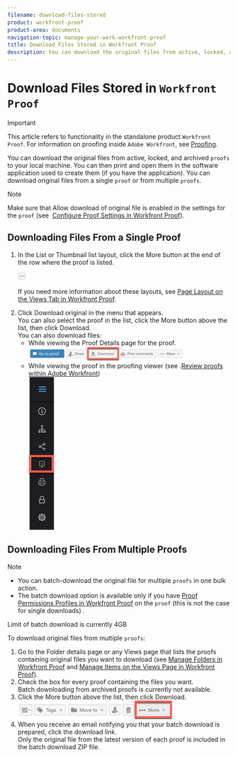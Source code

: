 ```yaml
---
filename: download-files-stored
product: workfront-proof
product-area: documents
navigation-topic: manage-your-work-workfront-proof
title: Download Files Stored in Workfront Proof
description: You can download the original files from active, locked, and archived proofs to your local machine. You can then print and open them in the software application used to create them (if you have the application). You can download original files from a single proof or from multiple proofs.
---
```


# Download Files Stored in `Workfront Proof`

>[!IMPORTANT]
>
>This article refers to functionality in the standalone product `Workfront Proof`. For information on proofing inside `Adobe Workfront`, see [Proofing](../../../review-and-approve-work/proofing/proofing.md).

You can download the original files from active, locked, and archived `proofs` to your local machine. You can then print and open them in the software application used to create them (if you have the application). You can download original files from a single `proof` or from multiple `proofs`.

>[!NOTE]
>
>Make sure that Allow download of original file is enabled in the settings for the `proof` (see&nbsp; [Configure Proof Settings in Workfront Proof](../../../workfront-proof/wp-work-proofsfiles/manage-your-work/configure-proof-settings.md)).

## Downloading Files From a Single Proof

<ol> 
 <li value="1">In the List or Thumbnail list layout, click the <span class="bold">More</span> button at the end of the row where the <span>proof</span> is listed.</li> 
 <p> <img src="assets/more-button-small.png" alt="More_button_small.png"> </p> 
 <p>If you need more information about these layouts, see <a href="../../../workfront-proof/wp-work-proofsfiles/basic-features/page-layout-view.md" class="MCXref xref">Page Layout on the Views Tab in Workfront Proof</a>.</p> 
 <li value="2">Click&nbsp;<span class="bold">Download original </span>in the menu that appears.<br>You can also select the <span>proof</span> in the list, click the <span class="bold">More</span> button above the list, then click <span class="bold">Download</span>.<br>You can also download files: 
  <ul>
   <li>While viewing the Proof Details page for the <span>proof</span>.<br><img src="assets/download-btn-in-proof-details-350x32.png" alt="Download_btn_in_Proof_Details.png" style="width: 350;height: 32;"></li>
   <li>While viewing the <span>proof</span> in the <span>proofing viewer</span> (see&nbsp;.<a href="../../../review-and-approve-work/proofing/reviewing-proofs-within-workfront/review-proofs-in-wf.md" class="MCXref xref">Review proofs within Adobe Workfront</a>)<br><img src="assets/download-proof-btn-in-viewer.png" alt="download_proof_btn_in_viewer.png"></li>
  </ul></li> 
</ol>

## Downloading Files From Multiple Proofs

>[!NOTE]
>
>* You can batch-download the original file for multiple `proofs` in one bulk action.
>* The batch download option is available only if you have [Proof Permissions Profiles in Workfront Proof](../../../workfront-proof/wp-acct-admin/account-settings/proof-perm-profiles-in-wp.md) on the `proof` (this is not the case for single downloads) . 
>

Limit of batch download is currently 4GB

To download original files from multiple `proofs`:

<ol> 
 <li value="1">Go to the <span class="bold">Folder details</span> page or any <span class="bold">Views</span> page that lists the <span>proofs</span> containing original files you want to download (see <a href="../../../workfront-proof/wp-work-proofsfiles/organize-your-work/manage-folders.md" class="MCXref xref">Manage Folders in Workfront Proof</a> and <a href="../../../workfront-proof/wp-work-proofsfiles/manage-your-work/manage-items-on-views-page.md" class="MCXref xref">Manage Items on the Views Page in Workfront Proof</a>).</li> 
 <li value="2">Check the box for every <span>proof</span> containing the files you want.<br></li> <note type="note">
   Batch downloading from archived 
  <span>proofs</span> is currently not available.
 </note> 
 <li value="3">Click the <span class="bold">More</span> button above the list, then click <span class="bold">Download</span>.<br><img src="assets/more-button-above-lists-350x42.png" alt="More_button_above_lists.png" style="width: 350;height: 42;"></li> 
 <li value="4">When you receive an email notifying you that your batch download is prepared, click the download link.<br>Only the original file from the latest version of each <span>proof</span> is included in the batch download ZIP file.</li> 
</ol>

